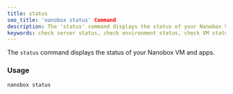 ```yaml
---
title: status
seo_title: 'nanobox status' Command
description: The 'status' command displays the status of your Nanobox VM and apps.
keywords: check server status, check environment status, check VM status, check virtual machine status
---
```


The `status` command displays the status of your Nanobox VM and apps.

### Usage
```bash
nanobox status
```
